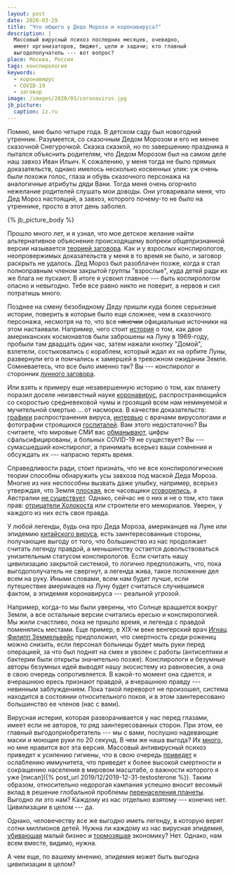 ```yaml
---
layout: post
date: 2020-03-29
title: "Что общего у Деда Мороза и коронавируса?"
description: |
  Массовый вирусный психоз последних месяцев, очевидно,
  имеет организаторов, бюджет, цели и задачи; кто главный
  выгодополучатель --- вот вопрос?
place: Москва, Россия
tags: конспирология
keywords:
  - коронавирус
  - COVID-19
  - заговор
image: /images/2020/03/coronavirus.jpg
jb_picture:
  caption: iz.ru
---
```


Помню, мне было четыре года. В детском саду был новогодний утренник.
Разумеется, со сказочным Дедом Морозом и его не менее сказочной Снегурочкой.
Сказка сказкой, но по завершению праздника я пытался объяснить
родителям, что Дедом Морозом был на самом деле наш завхоз Иван Ильич.
К сожалению, у меня тогда не было прямых доказательств, однако
имелось несколько косвенных улик: уж очень были похожи голос, глаза и обувь сказочного персонажа
на аналогичные атрибуты дяди Вани. Тогда меня очень огорчило нежелание
родителей слушать мои доводы. Они уговаривали меня, что Дед Мороз настоящий,
а завхоз, которого почему-то не было на утреннике, просто в этот день заболел.

{% jb_picture_body %}

<!--more-->

Прошло много лет, и я узнал, что мое детское желание найти альтернативное объяснение происходящему
вопреки общепризнанной версии называется
[теорией заговора](https://ru.wikipedia.org/wiki/%D0%A2%D0%B5%D0%BE%D1%80%D0%B8%D1%8F_%D0%B7%D0%B0%D0%B3%D0%BE%D0%B2%D0%BE%D1%80%D0%B0).
Как и у взрослых конспирологов, неопровержимых доказательств у меня в то время не было,
и заговор раскрыть не удалось. Дед Мороз был разоблачен позже, когда я стал полноправным членом
закрытой группы "взрослые", куда детей ради их же блага не пускают. В итоге я усвоил главное ---
быть коспирологом опасно и невыгодно. Тебе все равно никто не поверит, а нервов
и сил потратишь много.

Позднее на смену безобидному Деду пришли куда более серьезные истории, поверить
в которые было еще сложнее, чем в сказочного персонажа, несмотря на то, что все <del>нянечки</del>
официальные источники на этом настаивали. Например, чего стоит
[история](https://ru.wikipedia.org/wiki/%D0%90%D0%BF%D0%BE%D0%BB%D0%BB%D0%BE%D0%BD-11#%D0%92%D0%B7%D0%BB%D1%91%D1%82_%D1%81_%D0%9B%D1%83%D0%BD%D1%8B_%D0%B8_%D1%81%D1%82%D1%8B%D0%BA%D0%BE%D0%B2%D0%BA%D0%B0)
о том, как двое американских космонавтов были заброшены на Луну в 1969-году, пробыли
там двадцать один час, затем нажали кнопку "Домой", взлетели, состыковались
с кораблем, который ждал их на орбите Луны, развернули его и помчались к
замершей в тревожном ожидании Земле. Сомневаетесь, что все было именно так?
Вы --- конспиролог и сторонник [лунного заговора](https://ru.wikipedia.org/wiki/%D0%9B%D1%83%D0%BD%D0%BD%D1%8B%D0%B9_%D0%B7%D0%B0%D0%B3%D0%BE%D0%B2%D0%BE%D1%80).

Или взять к примеру еще незавершенную историю о том, как планету
поразил доселе неизвестный науке [коронавирус](https://ru.wikipedia.org/wiki/%D0%9A%D0%BE%D1%80%D0%BE%D0%BD%D0%B0%D0%B2%D0%B8%D1%80%D1%83%D1%81%D1%8B),
распространяющийся со скоростью средневековой
чумы и грозящий всем нам неминуемой и мучительной смертью ... от насморка.
В качестве доказательств: [графики](https://tass.ru/obschestvo/7934543) распространения вируса,
[интервью](https://iz.ru/991156/2020-03-25/rossiiskii-virusolog-sprognoziroval-sroki-okonchaniia-vspyshki-koronavirusa)
с врачами вирусологами и фотографии строящихся [госпиталей](https://ria.ru/20200327/1569224940.html).
Вам этого недостаточно? Вы считаете, что мировые СМИ вас [обманывают](https://www.youtube.com/watch?v=0pvR6tN4SOY),
цифры сфальсифицированы, а больных COVID-19 не существует? Вы --- сумасшедший конспиролог, а принимать
всерьез ваши сомнения и обсуждать их --- напрасно терять время.

Справедливости ради, стоит признать, что не все конспирологические теории способны
обнаружить усы завхоза под маской Деда Мороза. Многие из них неспособны вызвать
даже улыбку, например, всерьез утверждая, что
Земля [плоская](https://www.mirf.ru/science/ploskaya-zemlya),
все часовщики [сговорились](https://masterok.livejournal.com/1648005.html),
а Австралии [не существует](https://www.eg.ru/society/64240/). Однако, сейчас
не о них и не о том, кто таки прав:
[отрицатели Холокоста](https://ru.wikipedia.org/wiki/%D0%9E%D1%82%D1%80%D0%B8%D1%86%D0%B0%D0%BD%D0%B8%D0%B5_%D0%A5%D0%BE%D0%BB%D0%BE%D0%BA%D0%BE%D1%81%D1%82%D0%B0)
или строители его мемориалов. Уверен, у каждого из них есть своя правда.

У любой легенды, будь она про Деда Мороза, американцев на Луне или
эпидемию [китайского вируса](https://edition.cnn.com/2020/03/17/politics/trump-china-coronavirus/index.html),
есть заинтересованные стороны, получающие выгоду от того,
что большинство из нас продолжает считать легенду правдой, а меньшинству
остается довольствоваться унизительным статусом конспирологов. Если считать
нашу цивилизацию закрытой системой, то логично предположить,
что, пока выгодополучатель не свергнут, а легенда жива,
такое положение дел всем на руку. Иными словами, всем нам будет лучше,
если путешествие америкацев на Луну будет считаться случившимся фактом,
а эпидемия коронавируса --- реальной угрозой.

Например, когда-то мы были уверены, что Солнце вращается вокруг Земли, а все остальные версии
считались ересью и конспирологией. Мы жили счастливо, пока не пришло время, и легенда с правдой поменялись
местами. Еще пример, в XIX-м веке венгерский врач [Игнац Филипп Земмельвейс](https://ru.wikipedia.org/wiki/%D0%97%D0%B5%D0%BC%D0%BC%D0%B5%D0%BB%D1%8C%D0%B2%D0%B5%D0%B9%D1%81,_%D0%98%D0%B3%D0%BD%D0%B0%D1%86_%D0%A4%D0%B8%D0%BB%D0%B8%D0%BF%D0%BF)
предположил, что смертность среди рожениц можно снизить, если персонал больницы будет
мыть руки перед операцией, за что был поднят на смех и уволен с работы
(антисептики и бактерии были открыты значительно позже). Конспирологи
и безумные авторы безумных идей выводят нашу экосистему из равновесия,
а она в свою очередь сопротивляется. В какой-то момент она сдается, и вчерашнюю ересь
признают правдой, а вчерашнюю правду --- невинным заблуждением. Пока
такой переворот не произошел, система находится в состоянии относительного
покоя, и в этом заинтересовано большинство ее членов (нас с вами).

Вирусная истерия, которая разворачивается у нас перед глазами, имеет
если не авторов, то ряд заинтересованных сторон. При этом, ее главный выгодоприобретатель ---
мы с вами, послушно надевающие маски и моющие руки по 20 секунд. В чем же наша выгода?
Их [много](https://www.youtube.com/watch?v=rOco69DY_Hc),
но мне нравится вот эта версия. Массовый антивирусный психоз
приведет к усилению гигиены, что в свою очередь
[приведет](https://www.litres.ru/bert-ehgartner-15995/krah-gigieny-kak-voyna-s-mikrobami-unichtozhaet-nash/chitat-onlayn/)
к ослаблению иммунитета,
что приведет к более высокой смертности и сокращению населения
в мировом масштабе, о важности которого я уже [писал]({% post_url 2019/12/2019-12-31-testosterone %}). Таким образом,
относительно недорогая кампания успешно вносит весомый вклад в
решение глобальной проблемы [перенаселения планеты](https://ru.wikipedia.org/wiki/%D0%9F%D0%B5%D1%80%D0%B5%D0%BD%D0%B0%D1%81%D0%B5%D0%BB%D0%B5%D0%BD%D0%B8%D0%B5).
Выгодно ли это нам?
Каждому из нас отдельно взятому --- конечно нет. Цивилизации в целом --- да.

Однако, человечеству все же выгодно иметь легенду, в которую верят
сотни миллионов детей. Нужна ли каждому из нас вирусная эпидемия,
[убивающая](https://www.forbes.ru/karera-i-svoy-biznes/395715-nam-ostalos-neskolko-nedel-kak-koronavirus-ubivaet-malyy-biznes-v-rossii)
малый бизнес и
[тормозящая](https://www.dw.com/ru/%D0%BA%D0%BE%D1%80%D0%BE%D0%BD%D0%B0%D0%B2%D0%B8%D1%80%D1%83%D1%81-%D0%B2%D1%8B%D0%B7%D0%B2%D0%B0%D0%BB-%D1%80%D0%B5%D0%BA%D0%BE%D1%80%D0%B4%D0%BD%D1%8B%D0%B9-%D0%BE%D0%B1%D0%B2%D0%B0%D0%BB-%D1%8D%D0%BA%D0%BE%D0%BD%D0%BE%D0%BC%D0%B8%D0%BA%D0%B8-%D0%BA%D0%B8%D1%82%D0%B0%D1%8F/a-52789317)
экономику? Нет. Однако, нам всем вместе, видимо, нужна.

А чем еще, по вашему мнению, эпидемия может быть выгодна цивилизации в целом?
